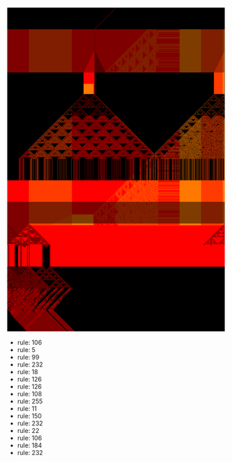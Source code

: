 ![photo](./output.png) 
 * rule: 106
* rule: 5
* rule: 99
* rule: 232
* rule: 18
* rule: 126
* rule: 126
* rule: 108
* rule: 255
* rule: 11
* rule: 150
* rule: 232
* rule: 22
* rule: 106
* rule: 184
* rule: 232
